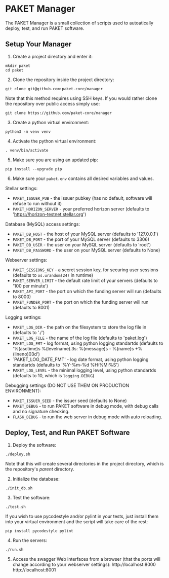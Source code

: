 PAKET Manager
=============

The PAKET Manager is a small collection of scripts used to autoatically deploy, test, and run PAKET software.

Setup Your Manager
------------------

1. Create a project directory and enter it:
```shell
mkdir paket
cd paket
```

2. Clone the repository inside the project directory:
```shell
git clone git@github.com:paket-core/manager
```

Note that this method requires using SSH keys. If you would rather clone the
repository over public access simply use:
```shell
git clone https://github.com/paket-core/manager
```

3. Create a python virtual environment:
```shell
python3 -m venv venv
```

4. Activate the python virtual environment:
```shell
. venv/bin/activate
```

5. Make sure you are using an updated pip:
```shell
pip install --upgrade pip
```

6. Make sure your `paket.env` contains all desired variables and values.

Stellar settings:
  * `PAKET_ISSUER_PUB` - the issuer pubkey (has no default, software will
    refuse to run without it)
  * `PAKET_HORIZON_SERVER` - your preferred horizon server (defaults to
    'https://horizon-testnet.stellar.org')

Database (MySQL) access settings:
  * `PAKET_DB_HOST` - the host of your MySQL server (defaults to '127.0.0.1')
  * `PAKET_DB_PORT` - the port of your MySQL server (defaults to 3306)
  * `PAKET_DB_USER` - the user on your MySQL server (defaults to 'root')
  * `PAKET_DB_PASSWORD` - the user on your MySQL server (defaults to None)

Webserver settings:
  * `PAKET_SESSIONS_KEY` - a secret session key, for securing user sessions
    (defaults to `os.urandom(24)` in runtime)
  * `PAKET_SERVER_LIMIT` - the default rate limit of your servers (defaults to
    '100 per minute')
  * `PAKET_API_PORT` - the port on which the funding server will run (defaults
    to 8000)
  * `PAKET_FUNDER_PORT` - the port on which the funding server will run
    (defaults to 8001)

Logging settings:
  * `PAKET_LOG_DIR` - the path on the filesystem to store the log file in
    (defaults to './')
  * `PAKET_LOG_FILE` - the name of the log file (defaults to 'paket.log')
  * `PAKET_LOG_FMT` - log format, using python logging standartds (defaults to
    '%(asctime)s %(levelname).3s: %(message)s - %(name)s +%(lineno)03d')
  * `PAKET_LOG_DATE_FMT' - log date format, using python logging standartds
    (defaults to '%Y-%m-%d %H:%M:%S')
  * `PAKET_LOG_LEVEL` - the minimal logging level, using python standartds
    (defaults to 10, which is `logging.DEBUG`)

Debugging settings (DO NOT USE THEM ON PRODUCTION ENVIRONMENT):
  * `PAKET_ISSUER_SEED` - the issuer seed (defaults to None)
  * `PAKET_DEBUG` - to run PAKET software in debug mode, with debug calls and no signature checking.
  * `FLASK_DEBUG` - to run the web server in debug mode with auto reloading.

Deploy, Test, and Run PAKET Software
------------------------------------

1. Deploy the software:
```shell
./deploy.sh
```

Note that this will create several directories in the project directory, which is the repository's *parent* directory.

2. Initialize the database:
```shell
./init_db.sh
```

3. Test the software:
```shell
./test.sh
```

If you wish to use pycodestyle and/or pylint in your tests, just install them
into your virtual environment and the script will take care of the rest:
```shell
pip install pycodestyle pylint
```

4. Run the servers:
```shell
./run.sh
```

5. Access the swagger Web interfaces from a browser (that the ports will change
   according to your webserver settings):
http://localhost:8000
http://localhost:8001

